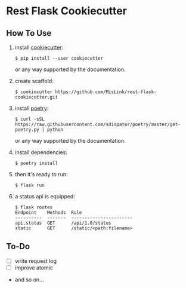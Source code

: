 # Rest Flask Cookiecutter

## How To Use

1. install [cookiecutter](https://github.com/audreyr/cookiecutter):

   ```shell
   $ pip install --user cookiecutter
   ```

   or any way supported by the documentation.

2. create scaffold:

   ```shell
   $ cookiecutter https://github.com/MisLink/rest-flask-cookiecutter.git
   ```

3. install [poetry](https://github.com/sdispater/poetry):

   ```shell
   $ curl -sSL https://raw.githubusercontent.com/sdispater/poetry/master/get-poetry.py | python
   ```

   or any way supported by the documentation.

4. install dependencies:

   ```shell
   $ poetry install
   ```

5. then it's ready to run:

   ```shell
   $ flask run
   ```

6. a status api is equipped:

   ```shell
   $ flask routes
   Endpoint    Methods  Rule
   ----------  -------  -----------------------
   api.status  GET      /api/1.0/status
   static      GET      /static/<path:filename>
   ```

## To-Do

- [ ] write request log
- [ ] improve atomic
- and so on...
